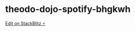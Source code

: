 # theodo-dojo-spotify-bhgkwh

[Edit on StackBlitz ⚡️](https://stackblitz.com/edit/theodo-dojo-spotify-bhgkwh)